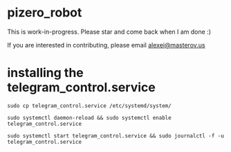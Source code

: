 # pizero_robot

This is work-in-progress.  Please star and come back when I am done :)

If you are interested in contributing, please email alexei@masterov.us

# installing the telegram_control.service

```
sudo cp telegram_control.service /etc/systemd/system/

sudo systemctl daemon-reload && sudo systemctl enable telegram_control.service

sudo systemctl start telegram_control.service && sudo journalctl -f -u telegram_control.service
```

